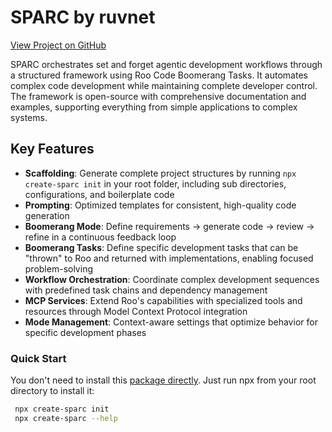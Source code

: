 # SPARC by ruvnet

[View Project on GitHub](https://github.com/ruvnet/rUv-dev)

SPARC orchestrates set and forget agentic development workflows through a structured framework using Roo Code Boomerang Tasks. It automates complex code development while maintaining complete developer control.
The framework is open-source with comprehensive documentation and examples, supporting everything from simple applications to complex systems.

## Key Features

- **Scaffolding**: Generate complete project structures by running `npx create-sparc init` in your root folder, including sub directories, configurations, and boilerplate code
- **Prompting**: Optimized templates for consistent, high-quality code generation
- **Boomerang Mode**: Define requirements → generate code → review → refine in a continuous feedback loop
- **Boomerang Tasks**: Define specific development tasks that can be "thrown" to Roo and returned with implementations, enabling focused problem-solving
- **Workflow Orchestration**: Coordinate complex development sequences with predefined task chains and dependency management
- **MCP Services**: Extend Roo's capabilities with specialized tools and resources through Model Context Protocol integration
- **Mode Management**: Context-aware settings that optimize behavior for specific development phases

### Quick Start
You don't need to install this [package directly](https://www.npmjs.com/package/create-sparc). Just run npx from your root directory to install it:

```bash
 npx create-sparc init
 npx create-sparc --help